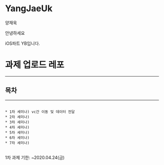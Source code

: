 # YangJaeUk
양재욱

안녕하세요

iOS파트 YB입니다.

# 과제 업로드 레포
<hr/>

## 목차
<hr/>

<pre>
<code>
* 1차 세미나) vc간 이동 및 데이터 전달
* 2차 세미나)
* 3차 세미나)
* 4차 세미나)
* 5차 세미나)
* 6차 세미나)
* 7차 세미나)
</code>
</pre>

1차 과제
기한: ~2020.04.24(금)
